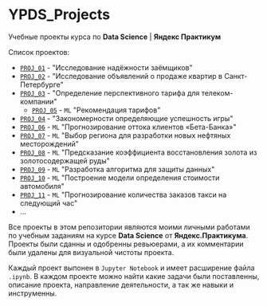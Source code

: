 # YPDS_Projects

Учебные проекты курса по **Data Science** | **Яндекс Практикум**

Список проектов:

- [`PROJ_01`](https://github.com/imeleges/YPDS_Projects/tree/main/PROJ_01) - "Исследование надёжности заёмщиков"
- [`PROJ_02`](https://github.com/imeleges/YPDS_Projects/tree/main/PROJ_02) - "Исследование объявлений о продаже квартир в Санкт-Петербурге"
- [`PROJ_03`](https://github.com/imeleges/YPDS_Projects/tree/main/PROJ_03) - "Определение перспективного тарифа для телеком-компании"
  - [`PROJ_05`](https://github.com/imeleges/YPDS_Projects/tree/main/PROJ_05) - `ML` "Рекомендация тарифов"
- [`PROJ_04`](https://github.com/imeleges/YPDS_Projects/tree/main/PROJ_04) - "Закономерности определяющие успешность игры"
- [`PROJ_06`](https://github.com/imeleges/YPDS_Projects/tree/main/PROJ_06) - `ML` "Прогнозирование оттока клиентов «Бета-Банка»"
- [`PROJ_07`](https://github.com/imeleges/YPDS_Projects/tree/main/PROJ_07) - `ML` "Выбор региона для разработки новых нефтяных месторождений"
- [`PROJ_08`](https://github.com/imeleges/YPDS_Projects/tree/main/PROJ_08) - `ML` "Предсказание коэффициента восстановления золота из золотосодержащей руды"
- [`PROJ_09`](https://github.com/imeleges/YPDS_Projects/tree/main/PROJ_09) - `ML` "Разработка алгоритма для защиты данных"
- [`PROJ_10`](https://github.com/imeleges/YPDS_Projects/tree/main/PROJ_10) - `ML` "Построение модели определения стоимости автомобиля"
- [`PROJ_11`](https://github.com/imeleges/YPDS_Projects/tree/main/PROJ_11) - `ML` "Прогнозирование количества заказов такси на следующий час"
- ...

Все проекты в этом репозитории являются моими личными работами по учебным заданиям на курсе **Data Science** от **Яндекс.Практикума**.
Проекты были сданны и одобренны ревьюерами, а их комментарии были удалены для визуальной чистоты проекта.  

Каждый проект выпонен в `Jupyter Notebook` и  имеет расширение файла `.ipynb`. В каждом проекте можно найти какие задачи были поставленны, описание проекта, направление деятельности, а так же навыки и инструменны.